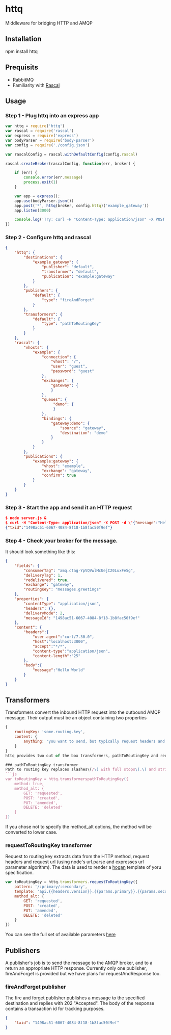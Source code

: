 # httq
Middleware for bridging HTTP and AMQP

## Installation
npm install httq

## Prequisits
* RabbitMQ
* Familiarity with [Rascal](https://github.com/guidesmiths/rascal)

## Usage

### Step 1 - Plug httq into an express app
```js
var httq = require('httq')
var rascal = require('rascal')
var express = require('express')
var bodyParser = require('body-parser')
var config = require('./config.json')

var rascalConfig = rascal.withDefaultConfig(config.rascal)

rascal.createBroker(rascalConfig, function(err, broker) {

    if (err) {
        console.error(err.message)
        process.exit(1)
    }

    var app = express();
    app.use(bodyParser.json())
    app.post('*', httq(broker, config.httq)('example_gateway'))
    app.listen(3000)

    console.log('Try: curl -H "Content-Type: application/json" -X POST -d \'{"message":"Hello World"}\' http://localhost:3000/messages/greetings')
})
```

### Step 2 - Configure httq and rascal
```json
{
    "httq": {
        "destinations": {
            "example_gateway": {
                "publisher": "default",
                "transformer": "default",
                "publication": "example:gateway"
            }
        },
        "publishers": {
            "default": {
                "type": "fireAndForget"
            }
        },
        "transformers": {
            "default": {
                "type": "pathToRoutingKey"
            }
        }
    },
    "rascal": {
        "vhosts": {
            "example": {
                "connection": {
                    "vhost": "/",
                    "user": "guest",
                    "password": "guest"
                },
                "exchanges": {
                    "gateway": {
                    }
                },
                "queues": {
                     "demo": {
                     }
                },
                "bindings": {
                    "gateway:demo": {
                        "source": "gateway",
                        "destination": "demo"
                    }
                }
            }
        },
        "publications": {
            "example:gateway": {
                "vhost": "example",
                "exchange": "gateway",
                "confirm": true
            }
        }
    }
}
```

### Step 3 - Start the app and send it an HTTP request
```json
$ node server.js &
$ curl -H "Content-Type: application/json" -X POST -d \'{"message":"Hello World"}\' http://localhost:3000/messages/greetings
{"txid":"1498ac51-6067-4084-8f18-1b8fac50f9ef"}
```

### Step 4 - Check your broker for the message.
It should look something like this:
```json
{
    "fields": {
        "consumerTag": "amq.ctag-YpVQVwlMcUejC20LuxFe5g",
        "deliveryTag": 1,
        "redelivered": true,
        "exchange": "gateway",
        "routingKey": "messages.greetings"
    },
    "properties": {
        "contentType": "application/json",
        "headers": {},
        "deliveryMode": 2,
        "messageId": "1498ac51-6067-4084-8f18-1b8fac50f9ef"
    },
    "content": {
        "headers":{
            "user-agent":"curl/7.30.0",
            "host":"localhost:3000",
            "accept":"*/*",
            "content-type":"application/json",
            "content-length":"25"
        },
        "body":{
            "message":"Hello World"
        }
    }
}
```

## Transformers
Transformers convert the inbound HTTP request into the outbound AMQP message. Their output must be an object containing two properties
```js
{
    routingKey: 'some.routing.key',
    content: {
        anything: "you want to send, but typically request headers and body"
    }
}
httq provides two out of the box transformers, pathToRoutingKey and requestToRoutingKey.

### pathToRoutingKey transformer
Path to routing key replaces slashes\(/\) with full stops\(.\) and strips off the initial slash. It's a reasonable choice but would limited if you're bridging a RESTful interface that makes use of HTTP verbs. To work around this situation you can configure the transformer to append the method and even to substitute the method for a human friendly alternative.
```js
var toRoutingKey = httq.transformerspathToRoutingKey({
    method: true,
    method_alt: {
        GET: 'requested',
        POST: 'created',
        PUT: 'amended',
        DELETE: 'deleted'
    }
})
```
If you chose not to specify the method_alt options, the method will be converted to lower case.

### requestToRoutingKey transformer
Request to routing key extracts data from the HTTP method, request headers and request url (using node's url.parse and expresses url parameter algorithm). The data is used to render a [hogan](http://twitter.github.io/hogan.js/) template of yoru specification.
```js
var toRoutingKey = httq.transformers.requestToRoutingKey({
    pattern: '/:primary/:secondary',
    template: 'api.{{headers.version}}.{{params.primary}}.{{params.secondary}}.{{method_alt}}',
    method_alt: {
        GET: 'requested',
        POST: 'created',
        PUT: 'amended',
        DELETE: 'deleted'
    }
})

```
You can see the full set of available parameters [here](https://github.com/guidesmiths/request-token)

## Publishers
A publisher's job is to send the message to the AMQP broker, and to a return an appropriate HTTP response. Currently only one publisher, fireAndForget is provided but we have plans for requestAndResponse too.


### fireAndForget publisher
The fire and forget publisher publishes a message to the specified destination and replies with 202 "Accepted". The body of the response contains a transaction id for tracking purposes.
```json
{
    "txid": "1498ac51-6067-4084-8f18-1b8fac50f9ef"
}



